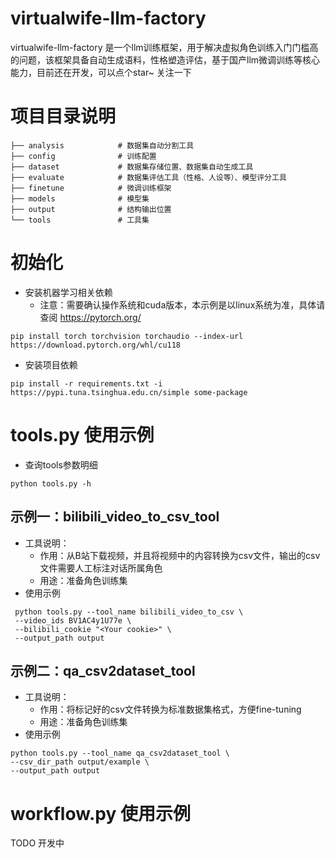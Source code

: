 # virtualwife-llm-factory

virtualwife-llm-factory
是一个llm训练框架，用于解决虚拟角色训练入门门槛高的问题，该框架具备自动生成语料，性格塑造评估，基于国产llm微调训练等核心能力，目前还在开发，可以点个star~
关注一下

# 项目目录说明

```text
├── analysis            # 数据集自动分割工具
├── config              # 训练配置
├── dataset             # 数据集存储位置、数据集自动生成工具
├── evaluate            # 数据集评估工具（性格、人设等）、模型评分工具
├── finetune            # 微调训练框架
├── models              # 模型集
├── output              # 结构输出位置
└── tools               # 工具集
```

# 初始化

- 安装机器学习相关依赖
    - 注意：需要确认操作系统和cuda版本，本示例是以linux系统为准，具体请查阅 https://pytorch.org/

```shell
pip install torch torchvision torchaudio --index-url https://download.pytorch.org/whl/cu118
```

- 安装项目依赖

```shell
pip install -r requirements.txt -i https://pypi.tuna.tsinghua.edu.cn/simple some-package
```

# tools.py 使用示例

- 查询tools参数明细

```shell
python tools.py -h
```

## 示例一：bilibili_video_to_csv_tool

- 工具说明：
    - 作用：从B站下载视频，并且将视频中的内容转换为csv文件，输出的csv文件需要人工标注对话所属角色
    - 用途：准备角色训练集
- 使用示例

```shell
 python tools.py --tool_name bilibili_video_to_csv \
 --video_ids BV1AC4y1U77e \
 --bilibili_cookie "<Your cookie>" \
 --output_path output
```

## 示例二：qa_csv2dataset_tool

- 工具说明：
    - 作用：将标记好的csv文件转换为标准数据集格式，方便fine-tuning
    - 用途：准备角色训练集
- 使用示例

```shell
python tools.py --tool_name qa_csv2dataset_tool \
--csv_dir_path output/example \
--output_path output
```

# workflow.py 使用示例

TODO 开发中

